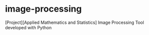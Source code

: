 # image-processing
[Project][Applied Mathematics and Statistics]
Image Processing Tool developed with Python
